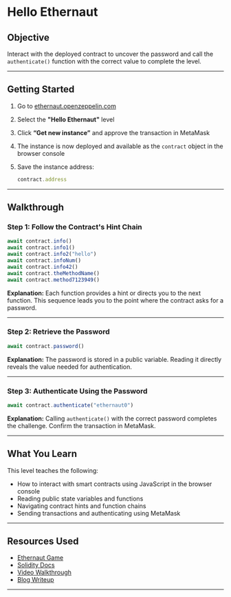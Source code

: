 # Hello Ethernaut

## Objective

Interact with the deployed contract to uncover the password and call the `authenticate()` function with the correct value to complete the level.

---

## Getting Started

1. Go to [ethernaut.openzeppelin.com](https://ethernaut.openzeppelin.com/)
2. Select the **"Hello Ethernaut"** level
3. Click **“Get new instance”** and approve the transaction in MetaMask
4. The instance is now deployed and available as the `contract` object in the browser console
5. Save the instance address:

    ```js
    contract.address
    ```

---

## Walkthrough

### Step 1: Follow the Contract's Hint Chain

```js
await contract.info()
await contract.info1()
await contract.info2("hello")
await contract.infoNum()
await contract.info42()
await contract.theMethodName()
await contract.method7123949()
```

**Explanation:**
Each function provides a hint or directs you to the next function. This sequence leads you to the point where the contract asks for a password.

---

### Step 2: Retrieve the Password

```js
await contract.password()
```

**Explanation:**
The password is stored in a public variable. Reading it directly reveals the value needed for authentication.

---

### Step 3: Authenticate Using the Password

```js
await contract.authenticate("ethernaut0")
```

**Explanation:**
Calling `authenticate()` with the correct password completes the challenge. Confirm the transaction in MetaMask.

---

## What You Learn

This level teaches the following:

* How to interact with smart contracts using JavaScript in the browser console
* Reading public state variables and functions
* Navigating contract hints and function chains
* Sending transactions and authenticating using MetaMask

---

## Resources Used

* [Ethernaut Game](https://ethernaut.openzeppelin.com/)
* [Solidity Docs](https://docs.soliditylang.org/)
* [Video Walkthrough](https://www.youtube.com/watch?v=Hzu36mTJLeA)
* [Blog Writeup](https://shubhamm.me/blog/07-ethernaut-challenges-hello-ethernaut)

---
